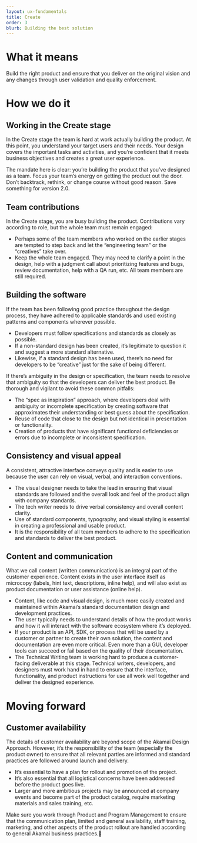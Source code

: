 ```yaml
---
layout: ux-fundamentals
title: Create
order: 3
blurb: Building the best solution
---
```

# What it means
Build the right product and ensure that you deliver on the original vision and any changes through user validation and quality enforcement.

# How we do it
## Working in the Create stage

In the Create stage the team is hard at work actually building the product. At this point, you understand your target users and their needs. Your design covers the important tasks and activities, and you’re confident that it meets business objectives and creates a great user experience.

The mandate here is clear: you’re building the product that you’ve designed as a team. Focus your team’s energy on getting the product out the door. Don’t backtrack, rethink, or change course without good reason. Save something for version 2.0.

## Team contributions
In the Create stage, you  are busy building the product. Contributions vary according to role, but the whole team must remain engaged:
- Perhaps some of the team members who worked on the earlier stages are tempted to step back and let the “engineering team” or the “creatives” take over.
- Keep the whole team engaged.  They may need to clarify a point in the design, help with a judgment call about prioritizing features and bugs, review documentation, help with a QA run, etc. All  team members are still required.

## Building the software
If the team has been following good practice throughout the design process, they have adhered to applicable standards and used existing patterns and components wherever possible.
- Developers must follow specifications and standards as closely as possible.
- If a non-standard design has been created, it’s legitimate to question it and suggest a more standard alternative.
- Likewise, if a standard design has been used, there’s no need for developers to be “creative” just for the sake of being different.

If there’s ambiguity in the design or specification, the team needs to resolve that ambiguity so that the developers can deliver the best product. Be thorough and vigilant to avoid these common pitfalls:
- The “spec as inspiration” approach, where developers deal with ambiguity or incomplete specification by creating software that approximates their understanding or best guess about the specification.
- Reuse of code that close to the design but not identical in presentation or functionality.
- Creation of products that have significant functional deficiencies or errors due to incomplete or inconsistent specification.

## Consistency and visual appeal
A consistent, attractive interface conveys quality and is easier to use because the user can rely on visual, verbal, and interaction conventions.
- The visual designer needs to take the lead in ensuring that visual standards are followed and the overall look and feel of the product align with company standards.
- The tech writer needs to drive verbal consistency and overall content clarity.
- Use of standard components, typography, and visual styling is essential in creating a professional and usable product.
- It is the responsibility of all team members to adhere to the specification and standards to deliver the best product.

## Content and communication
What we call content (written communication) is an integral part of the customer experience. Content exists in the user interface itself as microcopy (labels, hint text, descriptions, inline help), and will also exist as product documentation or user assistance (online help).
- Content, like code and visual design, is much more easily created and maintained within Akamai’s standard documentation design and development practices.
- The user typically needs to understand details of how the product works and how it will interact with the software ecosystem where it’s deployed.
- If your product is an API, SDK, or process that will be used by a customer or partner to create their own solution, the content and documentation are even more critical. Even more than a GUI, developer tools can succeed or fail based on the quality of their documentation.
- The Technical Writing team is working hard to produce a customer-facing deliverable at this stage. Technical writers, developers, and designers must work hand in hand to ensure that the interface, functionality, and product instructions for use all work well together and deliver the designed experience.

# Moving forward
## Customer availability
The details of customer availability are beyond scope of the Akamai Design Approach. However, it’s the responsibility of the team (especially the product owner) to ensure that all relevant parties are informed and standard practices are followed around launch and delivery.

- It’s essential to have a plan for rollout and promotion of the project.
- It’s also essential that all logistical concerns have been addressed before the product goes live.
- Larger and more ambitious projects may be announced at company events and become part of the product catalog, require marketing materials and sales training, etc.

Make sure you work through Product and Program Management to ensure that the communication plan, limited and general availability, staff training, marketing, and other aspects of the product rollout are handled according to general Akamai business practices.
